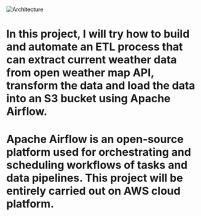 ![Architecture](https://drive.google.com/file/d/1yVSSDWk52IjOfzTDyrwjf3umRn1YSCYi/view?usp=share_link)



# In this project, I will try how to build and automate an ETL process that can extract current weather data from open weather map API, transform the data and load the data into an S3 bucket using Apache Airflow. 

# Apache Airflow is an open-source platform used for orchestrating and scheduling workflows of tasks and data pipelines. This project will be entirely carried out on AWS cloud platform.


